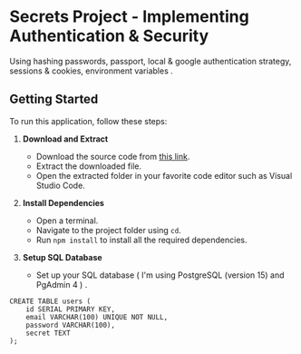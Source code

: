 # Secrets Project - Implementing Authentication & Security

Using hashing passwords, passport, local & google authentication strategy, sessions & cookies, environment variables . 

## Getting Started

To run this application, follow these steps:

1. **Download and Extract**
   - Download the source code from [this link](https://github.com/Gaurav-Sharma-2002/Secrets-Project/archive/refs/heads/main.zip).
   - Extract the downloaded file.
   - Open the extracted folder in your favorite code editor such as Visual Studio Code.

2. **Install Dependencies**
   - Open a terminal.
   - Navigate to the project folder using `cd`.
   - Run `npm install` to install all the required dependencies.

3. **Setup SQL Database**
   - Set up your SQL database ( I'm using PostgreSQL (version 15) and PgAdmin 4 ) .
```
CREATE TABLE users (
    id SERIAL PRIMARY KEY,
    email VARCHAR(100) UNIQUE NOT NULL,
    password VARCHAR(100),
    secret TEXT
);
```

